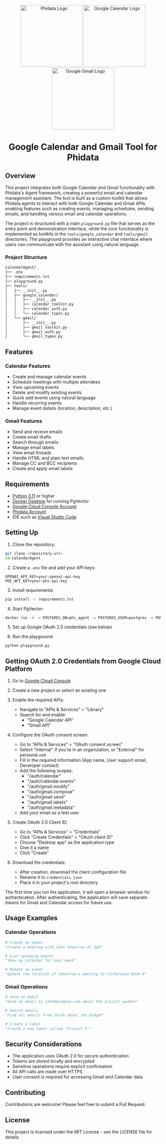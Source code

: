 <div align="center">
  <img src="https://cdn.prod.website-files.com/66e0d4ef58ba78f56e23564e/66e0d4ef58ba78f56e2356a9_Logo.avif" alt="Phidata Logo" width="200"/>
  <img src="https://fonts.gstatic.com/s/i/productlogos/calendar_2020q4/v13/web-64dp/logo_calendar_2020q4_color_2x_web_64dp.png" alt="Google Calendar Logo" width="200"/>
  <img src="https://upload.wikimedia.org/wikipedia/commons/thumb/7/7e/Gmail_icon_%282020%29.svg/2560px-Gmail_icon_%282020%29.svg.png" alt="Google Gmail Logo" width="200"/>

  # Google Calendar and Gmail Tool for Phidata
</div>

## Overview

This project integrates both Google Calendar and Gmail functionality with Phidata's Agent framework, creating a powerful email and calendar management assistant. The tool is built as a custom toolkit that allows Phidata agents to interact with both Google Calendar and Gmail APIs, enabling features such as creating events, managing schedules, sending emails, and handling various email and calendar operations.

The project is structured with a main `playground.py` file that serves as the entry point and demonstration interface, while the core functionality is implemented as toolkits in the `tools/google_calendar` and `tools/gmail` directories. The playground provides an interactive chat interface where users can communicate with the assistant using natural language.

### Project Structure

```bash
CalendarAgent/
├── .env
├── requirements.txt
├── playground.py
├── tools/
│   ├── __init__.py
│   ├── google_calendar/
│   │   ├── __init__.py
│   │   ├── calendar_toolkit.py
│   │   ├── calendar_auth.py
│   │   └── calendar_types.py
│   └── gmail/
│       ├── __init__.py
│       ├── gmail_toolkit.py
│       ├── gmail_auth.py
│       └── gmail_types.py
```

## Features

### Calendar Features
- Create and manage calendar events
- Schedule meetings with multiple attendees
- View upcoming events
- Delete and modify existing events
- Quick add events using natural language
- Handle recurring events
- Manage event details (location, description, etc.)

### Gmail Features
- Send and receive emails
- Create email drafts
- Search through emails
- Manage email labels
- View email threads
- Handle HTML and plain text emails
- Manage CC and BCC recipients
- Create and apply email labels

## Requirements

- [Python 3.11](https://www.python.org/downloads/) or higher
- [Docker Desktop](https://www.docker.com/products/docker-desktop/) for running PgVector
- [Google Cloud Console Account](https://console.cloud.google.com/)
- [Phidata Account](https://phidata.app/)
- IDE such as [Visual Studio Code](https://code.visualstudio.com/)

## Setting Up

1. Clone the repository:
```bash
git clone <repository-url>
cd CalendarAgent
```

2. Create a `.env` file and add your API keys:
```env
OPENAI_API_KEY=your-openai-api-key
PHI_API_KEY=your-phi-api-key
```

3. Install requirements:
```bash
pip install -r requirements.txt
```

4. Start PgVector:
```bash
docker run -d -e POSTGRES_DB=phi_agent -e POSTGRES_USER=postgres -e POSTGRES_PASSWORD=postgres -e PGDATA=/var/lib/postgresql/data/pgdata -v pgvolume:/var/lib/postgresql/data -p 5432:5432 --name pgvector phidata/pgvector:16
```

5. Set up Google OAuth 2.0 credentials (see below)

6. Run the playground:
```bash
python playground.py
```

## Getting OAuth 2.0 Credentials from Google Cloud Platform

1. Go to [Google Cloud Console](https://console.cloud.google.com/)

2. Create a new project or select an existing one

3. Enable the required APIs:
   - Navigate to "APIs & Services" > "Library"
   - Search for and enable:
     - "Google Calendar API"
     - "Gmail API"

4. Configure the OAuth consent screen:
   - Go to "APIs & Services" > "OAuth consent screen"
   - Select "Internal" if you're in an organization, or "External" for personal use
   - Fill in the required information (App name, User support email, Developer contact)
   - Add the following scopes:
     - "/auth/calendar"
     - "/auth/calendar.events"
     - "/auth/gmail.modify"
     - "/auth/gmail.compose"
     - "/auth/gmail.send"
     - "/auth/gmail.labels"
     - "/auth/gmail.metadata"
   - Add your email as a test user

5. Create OAuth 2.0 Client ID:
   - Go to "APIs & Services" > "Credentials"
   - Click "Create Credentials" > "OAuth client ID"
   - Choose "Desktop app" as the application type
   - Give it a name
   - Click "Create"

6. Download the credentials:
   - After creation, download the client configuration file
   - Rename it to `credentials.json`
   - Place it in your project's root directory

The first time you run the application, it will open a browser window for authentication. After authenticating, the application will save separate tokens for Gmail and Calendar access for future use.

## Usage Examples

### Calendar Operations
```python
# Create an event
"Create a meeting with John tomorrow at 2pm"

# List upcoming events
"Show my calendar for next week"

# Update an event
"Update the location of tomorrow's meeting to Conference Room A"
```

### Gmail Operations
```python
# Send an email
"Send an email to john@example.com about the project update"

# Search emails
"Find all emails from Sarah about the budget"

# Create a label
"Create a new label called 'Project X'"
```

## Security Considerations

- The application uses OAuth 2.0 for secure authentication
- Tokens are stored locally and encrypted
- Sensitive operations require explicit confirmation
- All API calls are made over HTTPS
- User consent is required for accessing Gmail and Calendar data

## Contributing

Contributions are welcome! Please feel free to submit a Pull Request.

## License

This project is licensed under the MIT License - see the LICENSE file for details.